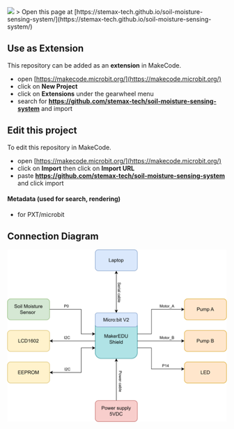 <img src="https://stemax.edu.vn/wp-content/uploads/2023/05/Logo-STEMax-ngang.png" width="15%"/>
> Open this page at [https://stemax-tech.github.io/soil-moisture-sensing-system/](https://stemax-tech.github.io/soil-moisture-sensing-system/)

## Use as Extension

This repository can be added as an **extension** in MakeCode.

* open [https://makecode.microbit.org/](https://makecode.microbit.org/)
* click on **New Project**
* click on **Extensions** under the gearwheel menu
* search for **https://github.com/stemax-tech/soil-moisture-sensing-system** and import

## Edit this project

To edit this repository in MakeCode.

* open [https://makecode.microbit.org/](https://makecode.microbit.org/)
* click on **Import** then click on **Import URL**
* paste **https://github.com/stemax-tech/soil-moisture-sensing-system** and click import

#### Metadata (used for search, rendering)

* for PXT/microbit
<script src="https://makecode.com/gh-pages-embed.js"></script><script>makeCodeRender("{{ site.makecode.home_url }}", "{{ site.github.owner_name }}/{{ site.github.repository_name }}");</script>

## Connection Diagram
<img src="https://raw.githubusercontent.com/STEMax-Tech/soil-moisture-sensing-system/d4686748f3a612b9fa3e55220b0964cd0986d7d9/Hardware-Soil%20Moisture%20Control%20Pump.drawio.svg">
